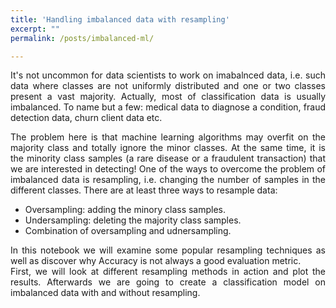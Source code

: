 ```yaml
---
title: 'Handling imbalanced data with resampling'
excerpt: ""
permalink: /posts/imbalanced-ml/

---
```


<div style="text-align: justify;">It's not uncommon for data scientists to work on imabalnced data, i.e. such data where classes are not uniformly distributed and one or two classes present a vast majority. Actually, most of classification data is usually imbalanced. To name but a few: medical data to diagnose a condition, fraud detection data, churn client data etc.</div>
<p>
<div style="text-align: justify;">The problem here is that machine learning algorithms may overfit on the majority class and totally ignore the minor classes. At the same time, it is the minority class samples (a rare disease or a fraudulent transaction) that we are interested in detecting! One of the ways to overcome the problem of imbalanced data is resampling, i.e. changing the number of samples in the different classes. There are at least three ways to resample data:</div>
<p>

<ul>  
  <li>Oversampling: adding the minory class samples.</li>
  <li>Undersampling: deleting the majority class samples.</li>
  <li>Combination of oversampling and udnersampling.</li>
</ul>
  
<div style="text-align: justify;">In this notebook we will examine some popular resampling techniques as well as discover why Accuracy is not always a good evaluation metric.</div>

<div style="text-align: justify;">First, we will look at different resampling methods in action and plot the results. Afterwards we are going to create a classification model on imbalanced data with and without resampling.</div>
